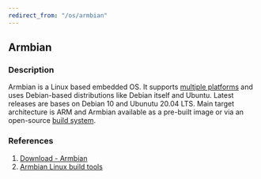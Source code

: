 ```yaml
---
redirect_from: "/os/armbian"
---
```


## Armbian

### Description

Armbian is a Linux based embedded OS. It supports [multiple platforms](https://www.armbian.com/download/) and uses Debian-based distributions like Debian itself and Ubuntu. Latest releases are bases on Debian 10 and Ubunutu 20.04 LTS. Main target architecture is ARM and Armbian available as a pre-built image or via an open-source [build system](https://github.com/armbian/build).

### References

1. [Download - Armbian](https://www.armbian.com/download/)
2. [Armbian Linux build tools](https://github.com/armbian/build)

